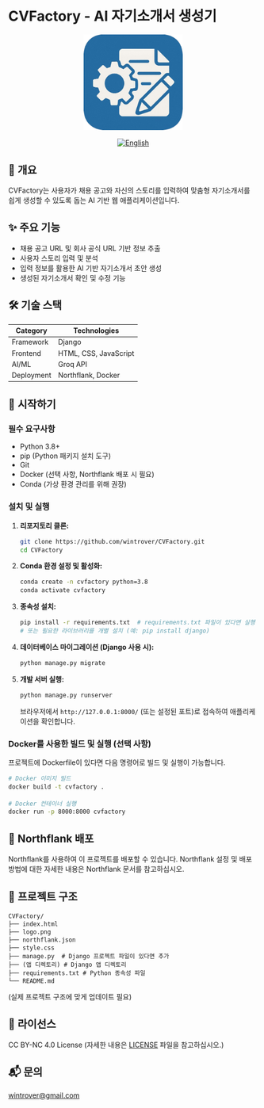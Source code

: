 # CVFactory - AI 자기소개서 생성기

<div align="center">
  <img src="logo.png" alt="CVFactory Logo" style="width:200px; height:auto;"/>
  <br>

  [![English](https://img.shields.io/badge/language-English-blue.svg)](README.md)
</div>

## 📖 개요
CVFactory는 사용자가 채용 공고와 자신의 스토리를 입력하여 맞춤형 자기소개서를 쉽게 생성할 수 있도록 돕는 AI 기반 웹 애플리케이션입니다.

## ✨ 주요 기능
- 채용 공고 URL 및 회사 공식 URL 기반 정보 추출
- 사용자 스토리 입력 및 분석
- 입력 정보를 활용한 AI 기반 자기소개서 초안 생성
- 생성된 자기소개서 확인 및 수정 기능

## 🛠 기술 스택
| Category | Technologies |
|----------|--------------|
| Framework | Django |
| Frontend | HTML, CSS, JavaScript |
| AI/ML | Groq API |
| Deployment | Northflank, Docker |

## 🚀 시작하기

### 필수 요구사항
- Python 3.8+
- pip (Python 패키지 설치 도구)
- Git
- Docker (선택 사항, Northflank 배포 시 필요)
- Conda (가상 환경 관리를 위해 권장)

### 설치 및 실행

1. **리포지토리 클론:**
   ```bash
   git clone https://github.com/wintrover/CVFactory.git
   cd CVFactory
   ```

2. **Conda 환경 설정 및 활성화:**
   ```bash
   conda create -n cvfactory python=3.8
   conda activate cvfactory
   ```

3. **종속성 설치:**
   ```bash
   pip install -r requirements.txt  # requirements.txt 파일이 있다면 실행
   # 또는 필요한 라이브러리를 개별 설치 (예: pip install django)
   ```

4. **데이터베이스 마이그레이션 (Django 사용 시):**
   ```bash
   python manage.py migrate
   ```

5. **개발 서버 실행:**
   ```bash
   python manage.py runserver
   ```

   브라우저에서 `http://127.0.0.1:8000/` (또는 설정된 포트)로 접속하여 애플리케이션을 확인합니다.

### Docker를 사용한 빌드 및 실행 (선택 사항)

프로젝트에 Dockerfile이 있다면 다음 명령어로 빌드 및 실행이 가능합니다.

```bash
# Docker 이미지 빌드
docker build -t cvfactory .

# Docker 컨테이너 실행
docker run -p 8000:8000 cvfactory
```

## 🐳 Northflank 배포
Northflank를 사용하여 이 프로젝트를 배포할 수 있습니다. Northflank 설정 및 배포 방법에 대한 자세한 내용은 Northflank 문서를 참고하십시오.

## 📁 프로젝트 구조
```
CVFactory/
├── index.html
├── logo.png
├── northflank.json
├── style.css
├── manage.py  # Django 프로젝트 파일이 있다면 추가
├── (앱 디렉토리) # Django 앱 디렉토리
├── requirements.txt # Python 종속성 파일
└── README.md
```
(실제 프로젝트 구조에 맞게 업데이트 필요)

## 📄 라이선스
CC BY-NC 4.0 License
(자세한 내용은 [LICENSE](LICENSE) 파일을 참고하십시오.)

## 📬 문의
wintrover@gmail.com 
